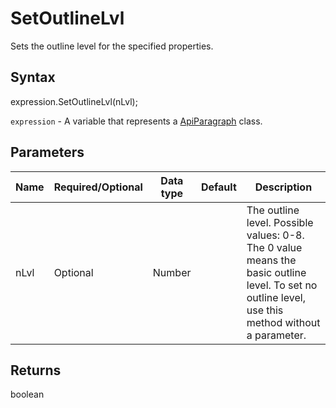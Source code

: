 # SetOutlineLvl

Sets the outline level for the specified properties.

## Syntax

expression.SetOutlineLvl(nLvl);

`expression` - A variable that represents a [ApiParagraph](../ApiParagraph.md) class.

## Parameters

| **Name** | **Required/Optional** | **Data type** | **Default** | **Description** |
| ------------- | ------------- | ------------- | ------------- | ------------- |
| nLvl | Optional | Number |  | The outline level. Possible values: 0-8. The 0 value means the basic outline level. To set no outline level, use this method without a parameter. |

## Returns

boolean